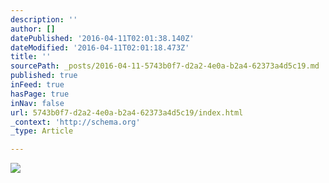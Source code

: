 ```yaml
---
description: ''
author: []
datePublished: '2016-04-11T02:01:38.140Z'
dateModified: '2016-04-11T02:01:18.473Z'
title: ''
sourcePath: _posts/2016-04-11-5743b0f7-d2a2-4e0a-b2a4-62373a4d5c19.md
published: true
inFeed: true
hasPage: true
inNav: false
url: 5743b0f7-d2a2-4e0a-b2a4-62373a4d5c19/index.html
_context: 'http://schema.org'
_type: Article

---
```

![](https://the-grid-user-content.s3-us-west-2.amazonaws.com/1b03f960-4110-4799-9abc-2c4581063eae.png)